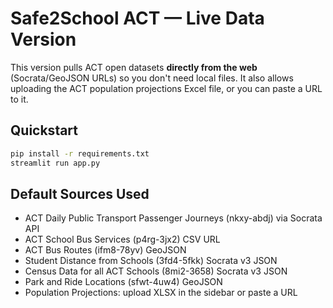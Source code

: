 
# Safe2School ACT — Live Data Version

This version pulls ACT open datasets **directly from the web** (Socrata/GeoJSON URLs) so you don't need local files.
It also allows uploading the ACT population projections Excel file, or you can paste a URL to it.

## Quickstart
```bash
pip install -r requirements.txt
streamlit run app.py
```

## Default Sources Used
- ACT Daily Public Transport Passenger Journeys (nkxy-abdj) via Socrata API
- ACT School Bus Services (p4rg-3jx2) CSV URL
- ACT Bus Routes (ifm8-78yv) GeoJSON
- Student Distance from Schools (3fd4-5fkk) Socrata v3 JSON
- Census Data for all ACT Schools (8mi2-3658) Socrata v3 JSON
- Park and Ride Locations (sfwt-4uw4) GeoJSON
- Population Projections: upload XLSX in the sidebar or paste a URL

